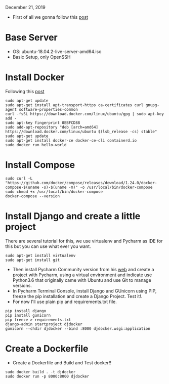 December 21, 2019
* First of all we gonna follow this [post](http://pawamoy.github.io/2018/02/01/docker-compose-django-postgres-nginx.html)

# Base Server
* OS: ubuntu-18.04.2-live-server-amd64.iso
* Basic Setup, only OpenSSH

# Install Docker
Following this [post](https://medium.com/@sh.tsang/installation-of-docker-3b18d9e70bea)
```
sudo apt-get update
sudo apt-get install apt-transport-https ca-certificates curl gnupg-agent software-properties-common
curl -fsSL https://download.docker.com/linux/ubuntu/gpg | sudo apt-key add -
sudo apt-key fingerprint 0EBFCD88
sudo add-apt-repository "deb [arch=amd64] https://download.docker.com/linux/ubuntu $(lsb_release -cs) stable"
sudo apt-get update
sudo apt-get install docker-ce docker-ce-cli containerd.io
sudo docker run hello-world
```

# Install Compose
```
sudo curl -L "https://github.com/docker/compose/releases/download/1.24.0/docker-compose-$(uname -s)-$(uname -m)" -o /usr/local/bin/docker-compose
sudo chmod +x /usr/local/bin/docker-compose
docker-compose --version
```

# Install Django and create a little project
There are several tutorial for this, we use virtualenv and Pycharm as IDE for this but you can use what ever you want.
```
sudo apt-get install virtualenv
sudo apt-get install git
```
* Then install Pycharm Community version from his [web](https://www.jetbrains.com/es-es/pycharm/download/#section=linux)
and create a project with Pycharm, using a virtual environment and indicate use Python3.6 that originally came with Ubuntu and use
Git to manage versions. 
* In Pycharm Terminal Console, install Django and GUnicorn using PIP, freeze the pip installation and create a Django Project. Test it!.
* For now I'll use plain pip and requirements.txt file.
```
pip install django
pip install gunicorn
pip freeze > requirements.txt
django-admin startproject djdocker
gunicorn --chdir djdocker --bind :8000 djdocker.wsgi:application
```

# Create a Dockerfile
* Create a Dockerfile and Build and Test docker!!
```
sudo docker build . -t djdocker
sudo docker run -p 8000:8000 djdocker
```
